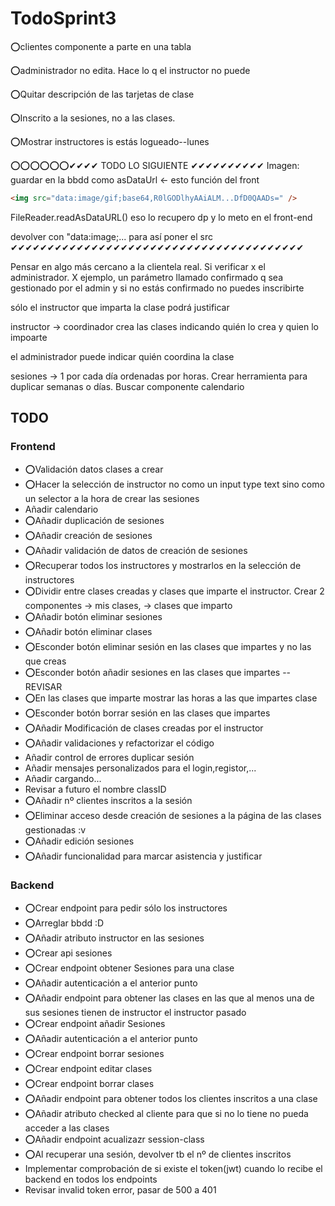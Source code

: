# TodoSprint3

⭕clientes componente a parte en una tabla

⭕administrador no edita. Hace lo q el instructor no puede

⭕Quitar descripción de las tarjetas de clase

⭕Inscrito a la sesiones, no a las clases.

⭕Mostrar instructores is estás logueado--lunes

⭕⭕⭕⭕⭕⭕✔✔✔✔ TODO LO SIGUIENTE ✔✔✔✔✔✔✔✔✔✔
Imagen: guardar en la bbdd como asDataUrl <- esto función del front

```html
<img src="data:image/gif;base64,R0lGODlhyAAiALM...DfD0QAADs=" />
```

FileReader.readAsDataURL()
eso lo recupero dp y lo meto en el front-end

devolver con "data:image;... para así poner el src
✔✔✔✔✔✔✔✔✔✔✔✔✔✔✔✔✔✔✔✔✔✔✔✔✔✔✔✔✔✔✔✔✔✔✔✔✔✔✔✔  

Pensar en algo más cercano a la clientela real. Si verificar x el administrador. X ejemplo, un parámetro llamado confirmado q sea gestionado por el admin y si no estás confirmado no puedes inscribirte

sólo el instructor que imparta la clase podrá justificar

instructor -> coordinador crea las clases indicando quién lo crea y quien lo impoarte

el administrador puede indicar quién coordina la clase

sesiones -> 1 por cada día ordenadas por horas. Crear herramienta para duplicar semanas o días.
Buscar componente calendario

## TODO

### Frontend

- ⭕Validación datos clases a crear
- ⭕Hacer la selección de instructor no como un input type text sino como un selector a la hora de crear las sesiones
- Añadir calendario
- ⭕Añadir duplicación de sesiones
- ⭕Añadir creación de sesiones
- ⭕Añadir validación de datos de creación de sesiones
- ⭕Recuperar todos los instructores y mostrarlos en la selección de instructores
- ⭕Dividir entre clases creadas y clases que imparte el instructor. Crear 2 componentes -> mis clases, -> clases que imparto
- ⭕Añadir botón eliminar sesiones
- ⭕Añadir botón eliminar clases
- ⭕Esconder botón eliminar sesión en las clases que impartes y no las que creas
- ⭕Esconder botón añadir sesiones en las clases que impartes --REVISAR
- ⭕En las clases que imparte mostrar las horas a las que impartes clase
- ⭕Esconder botón borrar sesión en las clases que impartes
- ⭕Añadir Modificación de clases creadas por el instructor
- ⭕Añadir validaciones y refactorizar el código
- Añadir control de errores duplicar sesión
- Añadir mensajes personalizados para el login,registor,...
- Añadir cargando...
- Revisar a futuro el nombre classID
- ⭕Añadir nº clientes inscritos a la sesión
- ⭕Eliminar acceso desde creación de sesiones a la página de las clases gestionadas :v
- ⭕Añadir edición sesiones
- ⭕Añadir funcionalidad para marcar asistencia y justificar
  
### Backend

- ⭕Crear endpoint para pedir sólo los instructores
- ⭕Arreglar bbdd :D
- ⭕Añadir atributo instructor en las sesiones
- ⭕Crear api sesiones
- ⭕Crear endpoint obtener Sesiones para una clase
- ⭕Añadir autenticación a el anterior punto
- ⭕Añadir endpoint para obtener las clases en las que al menos una de sus sesiones tienen de instructor el instructor pasado
- ⭕Crear endpoint añadir Sesiones
- ⭕Añadir autenticación a el anterior punto
- ⭕Crear endpoint borrar sesiones
- ⭕Crear endpoint editar clases
- ⭕Crear endpoint borrar clases
- ⭕Añadir endpoint para obtener todos los clientes inscritos a una clase
- ⭕Añadir atributo checked al cliente para que si no lo tiene no pueda acceder a las clases
- ⭕Añadir endpoint acualizazr session-class
- ⭕Al recuperar una sesión, devolver tb el nº de clientes inscritos
- Implementar comprobación de si existe el token(jwt) cuando lo recibe el backend en todos los endpoints
- Revisar invalid token error, pasar de 500 a 401
